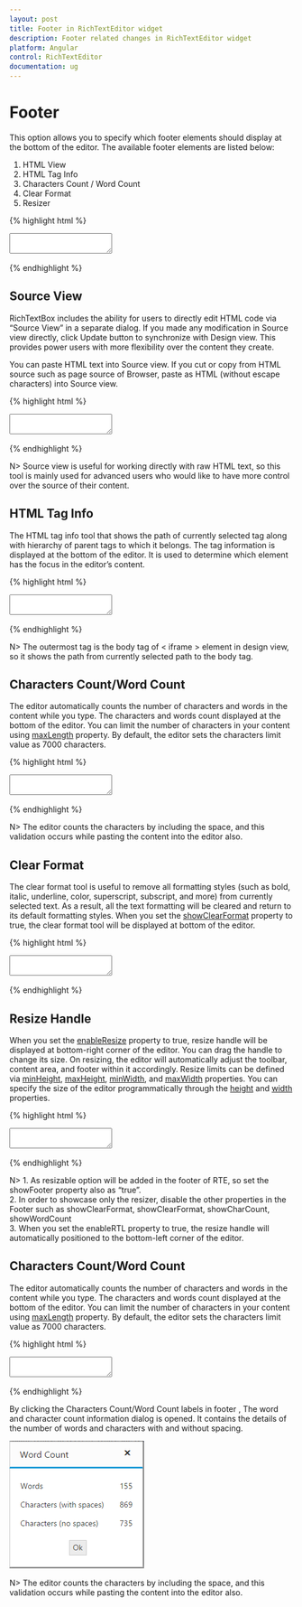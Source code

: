 ```yaml
---
layout: post
title: Footer in RichTextEditor widget
description: Footer related changes in RichTextEditor widget
platform: Angular
control: RichTextEditor
documentation: ug
---
```


# Footer

This option allows you to specify which footer elements should display at the bottom of the editor. The available footer elements are listed below:

1. HTML View
2. HTML Tag Info
3. Characters Count / Word Count 
4. Clear Format
5. Resizer

{% highlight html %}

<textarea id="texteditor" ej-rte [showFooter]="true"></textarea>

{% endhighlight %}

## Source View

RichTextBox includes the ability for users to directly edit HTML code via “Source View” in a separate dialog. If you made any modification in Source view directly, click Update button to synchronize with Design view. This provides power users with more flexibility over the content they create.

You can paste HTML text into Source view. If you cut or copy from HTML source such as page source of Browser, paste as HTML (without escape characters) into Source view.

{% highlight html %}

<textarea id="texteditor" ej-rte [showFooter]="true" [showHtmlSource]="true"></textarea>

{% endhighlight %}

N> Source view is useful for working directly with raw HTML text, so this tool is mainly used for advanced users who would like to have more control over the source of their content. 

## HTML Tag Info

The HTML tag info tool that shows the path of currently selected tag along with hierarchy of parent tags to which it belongs. The tag information is displayed at the bottom of the editor. It is used to determine which element has the focus in the editor’s content. 

{% highlight html %}

<textarea id="texteditor" ej-rte [showFooter]="true" [showHtmlTagInfo]="true"></textarea>

{% endhighlight %}

N> The outermost tag is the body tag of &lt; iframe &gt; element in design view, so it shows the path from currently selected path to the body tag.

## Characters Count/Word Count

The editor automatically counts the number of characters and words in the content while you type. The characters and words count displayed at the bottom of the editor. You can limit the number of characters in your content using [maxLength](http://help.syncfusion.com/api/js/ejrte#members:maxlength) property. By default, the editor sets the characters limit value as 7000 characters.

{% highlight html %}
  
<textarea id="texteditor" ej-rte [showFooter]="true" [showWordCount]="true" [showCharCount]="true" [maxLength]="500"></textarea>

{% endhighlight %}

N> The editor counts the characters by including the space, and this validation occurs while pasting the content into the editor also.

## Clear Format

The clear format tool is useful to remove all formatting styles (such as bold, italic, underline, color, superscript, subscript, and more) from currently selected text. As a result, all the text formatting will be cleared and return to its default formatting styles. When you set the [showClearFormat](http://help.syncfusion.com/api/js/ejrte#members:showclearformat) property to true, the clear format tool will be displayed at bottom of the editor.

{% highlight html %}

<textarea id="texteditor" ej-rte [showFooter]="true" [showClearFormat]="true"></textarea>

{% endhighlight %}

## Resize Handle

When you set the [enableResize](http://help.syncfusion.com/api/js/ejrte#members:enableresize) property to true, resize handle will be displayed at bottom-right corner of the editor. You can drag the handle to change its size. On resizing, the editor will automatically adjust the toolbar, content area, and footer within it accordingly. Resize limits can be defined via [minHeight](http://help.syncfusion.com/api/js/ejrte#members:minheight), [maxHeight](http://help.syncfusion.com/api/js/ejrte#members:maxheight), [minWidth](http://help.syncfusion.com/api/js/ejrte#members:minwidth), and [maxWidth](http://help.syncfusion.com/api/js/ejrte#members:maxwidth) properties. You can specify the size of the editor programmatically through the [height](http://help.syncfusion.com/api/js/ejrte#members:height) and [width](http://help.syncfusion.com/api/js/ejrte#members:width) properties. 

{% highlight html %}

<textarea id="texteditor" ej-rte [showFooter]="true" [enableResize]="true" [width]="600" [minWidth]="250" [maxWidth]="750" [height]="300" [minHeight]="250" [maxHeight]="500"></textarea>

{% endhighlight %}

N>  1.	As resizable option will be added in the footer of RTE, so set the showFooter property also as “true”.   <BR>
2.	In order to showcase only the resizer, disable the other properties in the Footer such as showClearFormat,  showClearFormat,  showCharCount, showWordCount <BR> 
3.	When you set the enableRTL property to true, the resize handle will automatically positioned to the bottom-left corner of the editor. <BR>

## Characters Count/Word Count

The editor automatically counts the number of characters and words in the content while you type. The characters and words count displayed at the bottom of the editor. You can limit the number of characters in your content using [maxLength](http://help.syncfusion.com/api/js/ejrte#members:maxlength) property. By default, the editor sets the characters limit value as 7000 characters.

{% highlight html %}

<textarea id="texteditor" ej-rte [showFooter]="true" [showWordCount]="true" [showCharCount]="true" [maxLength]="500"></textarea>

{% endhighlight %}

By clicking the Characters Count/Word Count labels in footer , The word and character count information dialog is opened. It contains the details of the number of words and characters with and without spacing.  

![](UserInterface_images/wordchar.png)

N> The editor counts the characters by including the space, and this validation occurs while pasting the content into the editor also.